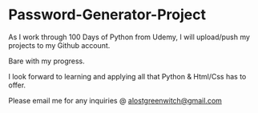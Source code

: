 # Password-Generator-Project

As I work through 100 Days of Python from Udemy, I will upload/push my projects to my Github account.

Bare with my progress.

I look forward to learning and applying all that Python & Html/Css has to offer.

Please email me for any inquiries @ alostgreenwitch@gmail.com

